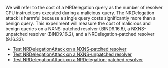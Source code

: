 We will refer to the cost of a NRDelegation query as the number of resolver CPU instructions executed during a malicious query. The NRDelegation attack is harmful because a single query costs significantly more than a benign query. This experiment will measure the cost of malicious and benign queries on a NXNS-patched resolver (BIND9.16.6), a NXNS-unpatched resolver (BIND9.16.2), and a NRDelegation-patched resolver (9.16.33).

- [Test NRDelegationAttack on a NXNS-patched resolver](nxns-patched.md)
- [Test NRDelegationAttack on a NXNS-unpatched resolver](nxns-unpatched.md)
- [Test NRDelegationAttack on a NRDelegation-patched resolver](nrdelegation-patched.md)
